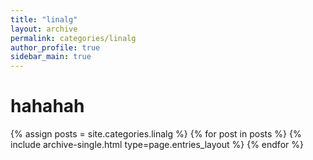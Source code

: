 ```yaml
---
title: "linalg"
layout: archive
permalink: categories/linalg
author_profile: true
sidebar_main: true
---
```


<h1>hahahah</h1>
{% assign posts = site.categories.linalg %}
{% for post in posts %} {% include archive-single.html type=page.entries_layout %} {% endfor %}
